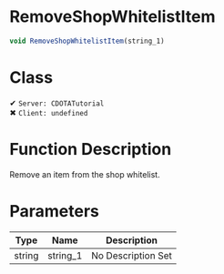 # RemoveShopWhitelistItem
```js
void RemoveShopWhitelistItem(string_1)
```
# Class
✔ `Server: CDOTATutorial`  
✖ `Client: undefined`  

# Function Description
Remove an item from the shop whitelist.
# Parameters
Type|Name|Description
--|--|--
string|string_1|No Description Set
